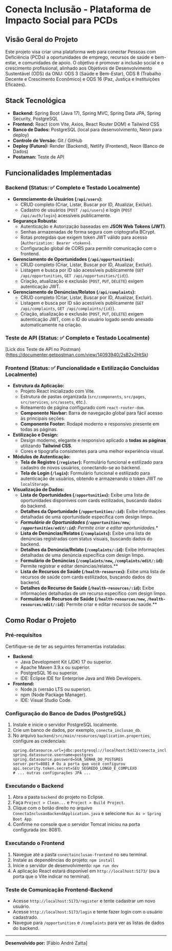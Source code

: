 # Conecta Inclusão - Plataforma de Impacto Social para PCDs

## Visão Geral do Projeto
Este projeto visa criar uma plataforma web para conectar Pessoas com Deficiência (PCDs) a oportunidades de emprego, recursos de saúde e bem-estar, e comunidades de apoio. O objetivo é promover a inclusão social e o crescimento profissional, alinhado aos Objetivos de Desenvolvimento Sustentável (ODS) da ONU: ODS 3 (Saúde e Bem-Estar), ODS 8 (Trabalho Decente e Crescimento Econômico) e ODS 16 (Paz, Justiça e Instituições Eficazes).

## Stack Tecnológica
* **Backend:** Spring Boot (Java 17), Spring MVC, Spring Data JPA, Spring Security, PostgreSQL
* **Frontend:** React (com Vite, Axios, React Router DOM) e Tailwind CSS
* **Banco de Dados:** PostgreSQL (local para desenvolvimento, Neon para deploy)
* **Controle de Versão:** Git / GitHub
* **Deploy (Futuro):** Render (Backend), Netlify (Frontend), Neon (Banco de Dados)
* **Postaman:** Teste de API

## Funcionalidades Implementadas

### Backend (Status: ✅ Completo e Testado Localmente)
* **Gerenciamento de Usuários (`/api/users`):**
    * CRUD completo (Criar, Listar, Buscar por ID, Atualizar, Excluir).
    * Cadastro de usuários (`POST /api/users`) e login (`POST /api/auth/login`) acessíveis publicamente.
* **Segurança Robusta:**
    * Autenticação e Autorização baseadas em **JSON Web Tokens (JWT)**.
    * Senhas armazenadas de forma segura com criptografia BCrypt.
    * Rotas protegidas que exigem token JWT válido para acesso (`Authorization: Bearer <token>`).
    * Configuração global de CORS para permitir comunicação com o frontend.
* **Gerenciamento de Oportunidades (`/api/opportunities`):**
    * CRUD completo (Criar, Listar, Buscar por ID, Atualizar, Excluir).
    * Listagem e busca por ID são acessíveis publicamente (`GET /api/opportunities`, `GET /api/opportunities/{id}`).
    * Criação, atualização e exclusão (`POST`, `PUT`, `DELETE`) exigem autenticação JWT.
* **Gerenciamento de Denúncias/Relatos (`/api/complaints`):**
    * CRUD completo (Criar, Listar, Buscar por ID, Atualizar, Excluir).
    * Listagem e busca por ID são acessíveis publicamente (`GET /api/complaints`, `GET /api/complaints/{id}`).
    * Criação, atualização e exclusão (`POST`, `PUT`, `DELETE`) exigem autenticação JWT, com o ID do usuário logado sendo anexado automaticamente na criação.

### Teste de API (Status: ✅ Completo e Testado Localmente)
[Lick dos Teste de API no Postman}(https://documenter.getpostman.com/view/14093940/2sB2x2HtSk)

### Frontend (Status: ✅ Funcionalidade e Estilização Concluídas Localmente)
* **Estrutura da Aplicação:**
    * Projeto React inicializado com Vite.
    * Estrutura de pastas organizada (`src/components`, `src/pages`, `src/services`, `src/assets`, etc.).
    * Roteamento de página configurado com `react-router-dom`.
    * **Componente Navbar:** Barra de navegação global para fácil acesso às principais seções.
    * **Componente Footer:** Rodapé moderno e responsivo presente em todas as páginas.
* **Estilização e Design:**
    * Design moderno, elegante e responsivo aplicado a **todas as páginas** utilizando **Tailwind CSS**.
    * Cores e tipografia consistentes para uma melhor experiência visual.
* **Módulos de Autenticação:**
    * **Tela de Registro (`/register`):** Formulário funcional e estilizado para cadastro de novos usuários, conectando-se ao backend.
    * **Tela de Login (`/login`):** Formulário funcional e estilizado para autenticação de usuários, obtendo e armazenando o token JWT no `localStorage`.
* **Visualização de Dados:**
    * **Lista de Oportunidades (`/opportunities`):** Exibe uma lista de oportunidades disponíveis com cards estilizados, buscando dados do backend.
    * **Detalhes da Oportunidade (`/opportunities/:id`):** Exibe informações detalhadas de uma oportunidade específica com design limpo.
    * ***Formulário de Oportunidades (`/opportunities/new`, `/opportunities/edit/:id`):** Permite criar e editar oportunidades.**
    * **Lista de Denúncias/Relatos (`/complaints`):** Exibe uma lista de denúncias registradas com status visuais, buscando dados do backend.
    * **Detalhes da Denúncia/Relato (`/complaints/:id`):** Exibe informações detalhadas de uma denúncia específica com design limpo.
    * **Formulário de Denúncias (`/complaints/new`, `/complaints/edit/:id`):** Permite registrar e editar denúncias/relatos.**
    * **Lista de Recursos de Saúde (`/health-resources`):** Exibe uma lista de recursos de saúde com cards estilizados, buscando dados do backend.
    * **Detalhes do Recurso de Saúde (`/health-resources/:id`):** Exibe informações detalhadas de um recurso específico com design limpo.
    * **Formulário de Recursos de Saúde (`/health-resources/new`, `/health-resources/edit/:id`):** Permite criar e editar recursos de saúde.**

## Como Rodar o Projeto

### Pré-requisitos
Certifique-se de ter as seguintes ferramentas instaladas:
* **Backend:**
    * Java Development Kit (JDK) 17 ou superior.
    * Apache Maven 3.9.x ou superior.
    * PostgreSQL 16 ou superior.
    * IDE: Eclipse IDE for Enterprise Java and Web Developers.
* **Frontend:**
    * Node.js (versão LTS ou superior).
    * npm (Node Package Manager).
    * IDE: Visual Studio Code.

### Configuração do Banco de Dados (PostgreSQL)
1.  Instale e inicie o servidor PostgreSQL localmente.
2.  Crie um banco de dados, por exemplo, `conecta_inclusao_db`.
3.  No arquivo `backend/src/main/resources/application.properties`, configure as credenciais:
    ```properties
    spring.datasource.url=jdbc:postgresql://localhost:5432/conecta_inclusao_db
    spring.datasource.username=postgres
    spring.datasource.password=SUA_SENHA_DO_POSTGRES
    server.port=8081 # Ou a porta que você configurou
    api.security.token.secret=SEU_SEGREDO_LONGO_E_COMPLEXO
    # ... outras configurações JPA ...
    ```

### Executando o Backend
1.  Abra a pasta `backend` do projeto no Eclipse.
2.  Faça `Project > Clean...` e `Project > Build Project`.
3.  Clique com o botão direito no arquivo `ConectaInclusaoBackendApplication.java` e selecione `Run As > Spring Boot App`.
4.  Confirme no console que o servidor Tomcat iniciou na porta configurada (ex: 8081).

### Executando o Frontend
1.  Navegue até a pasta `conectainclusao-frontend` no seu terminal.
2.  Instale as dependências do projeto: `npm install`
3.  Inicie o servidor de desenvolvimento: `npm run dev`
4.  A aplicação React estará disponível em `http://localhost:5173/` (ou a porta que o Vite indicar no terminal).

### Teste de Comunicação Frontend-Backend
* Acesse `http://localhost:5173/register` e tente cadastrar um novo usuário.
* Acesse `http://localhost:5173/login` e tente fazer login com o usuário cadastrado.
* Navegue para `/opportunities` e `/complaints` para ver as listas de dados do backend.

---

**Desenvolvido por:** [Fábio André Zatta]
